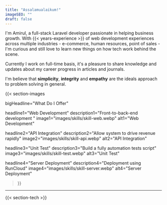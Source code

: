 ```yaml
---
title: "Assalamualaikum!"
imageSEO: ""
draft: false
---
```



I'm Amirul, a full-stack Laravel developer passionate in helping business growth. With {{< years-experience >}} of web development experiences across multiple industries - e-commerce, human resources, point of sales - I'm curious and still love to learn new things on how tech work behind the scene.

Currently I work on full-time basis, it's a pleasure to share knowledge and updates about my career progress in articles and journals.

I'm believe that **simplicity**, **integrity** and **empathy** are the ideals approach to problem solving in general.

<!-- Curious about how I work? Check out my uses page for a full list of all the software, gadgets, and services I use.  -->

{{< section-images

bigHeadline="What Do I Offer"

headline1="Web Development"
description1="Front-to-back-end development "
image1="images/skills/skill-web.webp"
alt1="Web Development"

headline2="API Integration"
description2="Allow system to drive revenue rapidly"
image2="images/skills/skill-api.webp"
alt2="API Integration"

headline3="Unit Test"
description3="Build a fully automation tests script"
image3="images/skills/skill-test.webp"
alt3="Unit Test"

headline4="Server Deployment"
description4="Deployment using RunCloud"
image4="images/skills/skill-server.webp"
alt4="Server Deployment"

>}}

---

{{< section-tech >}}
